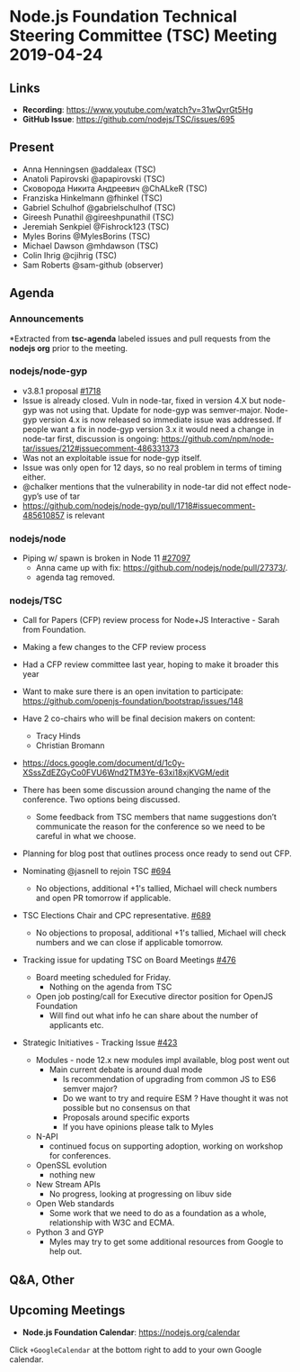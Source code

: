 # Node.js Foundation Technical Steering Committee (TSC) Meeting 2019-04-24

## Links

* **Recording**: https://www.youtube.com/watch?v=31wQvrGt5Hg
* **GitHub Issue**: https://github.com/nodejs/TSC/issues/695

## Present

* Anna Henningsen @addaleax (TSC)
* Anatoli Papirovski @apapirovski (TSC)
* Сковорода Никита Андреевич @ChALkeR (TSC)
* Franziska Hinkelmann @fhinkel (TSC)
* Gabriel Schulhof @gabrielschulhof (TSC)
* Gireesh Punathil @gireeshpunathil (TSC)
* Jeremiah Senkpiel @Fishrock123 (TSC)
* Myles Borins @MylesBorins (TSC)
* Michael Dawson @mhdawson (TSC)
* Colin Ihrig @cjihrig (TSC)
* Sam Roberts @sam-github (observer)

## Agenda

### Announcements
 
*Extracted from **tsc-agenda** labeled issues and pull requests from the **nodejs org** prior to the meeting.

### nodejs/node-gyp

*  v3.8.1 proposal [#1718](https://github.com/nodejs/node-gyp/pull/1718)
  * Issue is already closed.  Vuln in node-tar, fixed in version 4.X but node-gyp was not
    using that.  Update for node-gyp was semver-major.  Node-gyp version 4.x is now released
    so immediate issue was addressed. If people want a fix in node-gyp version 3.x it would
    need a change in node-tar first, discussion is ongoing: https://github.com/npm/node-tar/issues/212#issuecomment-486331373
  * Was not an exploitable issue for node-gyp itself. 
  * Issue was only open for 12 days, so no real problem in terms of timing either.
  * @chalker mentions that the vulnerability in node-tar did not effect node-gyp’s use of tar
  * https://github.com/nodejs/node-gyp/pull/1718#issuecomment-485610857 is relevant

### nodejs/node

* Piping w/ spawn is broken in Node 11 [#27097](https://github.com/nodejs/node/issues/27097)
  * Anna came up with fix: https://github.com/nodejs/node/pull/27373/.
  * agenda tag removed.

### nodejs/TSC

*  Call for Papers (CFP) review process for Node+JS Interactive - Sarah from Foundation.
  * Making a few changes to the CFP review process
  * Had a CFP review committee last year, hoping to make it broader this year
  * Want to make sure there is an open invitation to participate: https://github.com/openjs-foundation/bootstrap/issues/148
  * Have 2 co-chairs who will be final decision makers on content: 
    * Tracy Hinds
    * Christian Bromann 
  * https://docs.google.com/document/d/1c0y-XSssZdEZGyCo0FVU6Wnd2TM3Ye-63xi18xjKVGM/edit

  * There has been some discussion around changing the name of the conference.  Two options
    being discussed.  
    * Some feedback from TSC members that name suggestions don’t communicate the reason
      for the conference so we need to be careful in what we choose.
  * Planning for blog post that outlines process once ready to send out CFP.
  
* Nominating @jasnell to rejoin TSC [#694](https://github.com/nodejs/TSC/issues/694)
  * No objections, additional +1's tallied, Michael will check numbers and open PR tomorrow
    if applicable.

* TSC Elections Chair and CPC representative. [#689](https://github.com/nodejs/TSC/issues/689)
  * No objections to proposal, additional +1's tallied, Michael will check numbers and
    we can close if applicable tomorrow.

* Tracking issue for updating TSC on Board Meetings [#476](https://github.com/nodejs/TSC/issues/476)
  * Board meeting scheduled for Friday.
    * Nothing on the agenda from TSC
  * Open job posting/call for Executive director position for OpenJS Foundation
    * Will find out what info he can share about the number of applicants etc. 

* Strategic Initiatives - Tracking Issue [#423](https://github.com/nodejs/TSC/issues/423)
  * Modules - node 12.x new modules impl available, blog post went out
     * Main current debate is around dual mode
       * Is recommendation of upgrading from common JS to ES6 semver major?
       * Do we want to try and require ESM ? Have thought it was not possible but no consensus on that
       * Proposals around specific exports
       * If you have opinions please talk to Myles
   * N-API 
     * continued focus on supporting adoption, working on workshop for conferences.
  * OpenSSL evolution 
    * nothing new
  * New Stream APIs
    * No progress, looking at progressing on libuv side
  * Open Web standards
    * Some work that we need to do as a foundation as a whole, relationship with W3C and
      ECMA.
  * Python 3 and GYP
    * Myles may try to get some additional resources from Google to help out.

## Q&A, Other

## Upcoming Meetings

* **Node.js Foundation Calendar**: https://nodejs.org/calendar

Click `+GoogleCalendar` at the bottom right to add to your own Google calendar.


